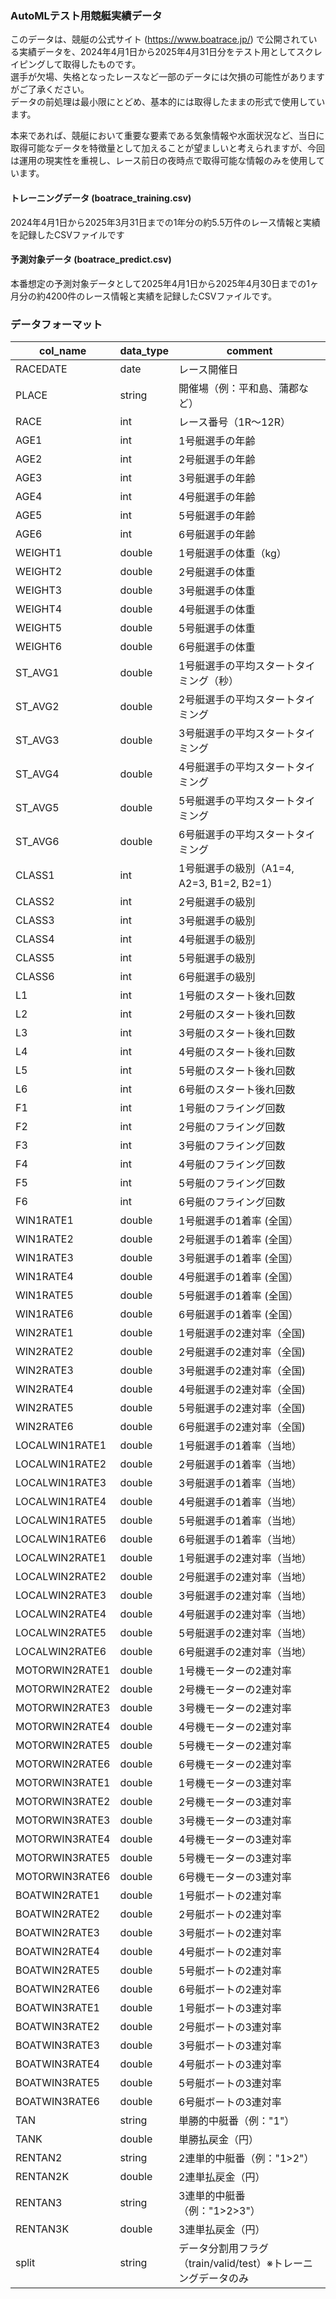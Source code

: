 ### AutoMLテスト用競艇実績データ

このデータは、競艇の公式サイト (https://www.boatrace.jp/) で公開されている実績データを、2024年4月1日から2025年4月31日分をテスト用としてスクレイピングして取得したものです。<br>
選手が欠場、失格となったレースなど一部のデータには欠損の可能性がありますがご了承ください。<br>
データの前処理は最小限にとどめ、基本的には取得したままの形式で使用しています。<br>

本来であれば、競艇において重要な要素である気象情報や水面状況など、当日に取得可能なデータを特徴量として加えることが望ましいと考えられますが、今回は運用の現実性を重視し、レース前日の夜時点で取得可能な情報のみを使用しています。

#### トレーニングデータ (boatrace_training.csv)
2024年4月1日から2025年3月31日までの1年分の約5.5万件のレース情報と実績を記録したCSVファイルです

#### 予測対象データ  (boatrace_predict.csv)
本番想定の予測対象データとして2025年4月1日から2025年4月30日までの1ヶ月分の約4200件のレース情報と実績を記録したCSVファイルです。

### データフォーマット

| col_name            | data_type | comment |
|---------------------|-----------|---------|
| RACEDATE            | date      | レース開催日 |
| PLACE               | string    | 開催場（例：平和島、蒲郡など） |
| RACE                | int       | レース番号（1R〜12R） |
| AGE1                | int       | 1号艇選手の年齢 |
| AGE2                | int       | 2号艇選手の年齢 |
| AGE3                | int       | 3号艇選手の年齢 |
| AGE4                | int       | 4号艇選手の年齢 |
| AGE5                | int       | 5号艇選手の年齢 |
| AGE6                | int       | 6号艇選手の年齢 |
| WEIGHT1             | double    | 1号艇選手の体重（kg） |
| WEIGHT2             | double    | 2号艇選手の体重 |
| WEIGHT3             | double    | 3号艇選手の体重 |
| WEIGHT4             | double    | 4号艇選手の体重 |
| WEIGHT5             | double    | 5号艇選手の体重 |
| WEIGHT6             | double    | 6号艇選手の体重 |
| ST_AVG1             | double    | 1号艇選手の平均スタートタイミング（秒） |
| ST_AVG2             | double    | 2号艇選手の平均スタートタイミング |
| ST_AVG3             | double    | 3号艇選手の平均スタートタイミング |
| ST_AVG4             | double    | 4号艇選手の平均スタートタイミング |
| ST_AVG5             | double    | 5号艇選手の平均スタートタイミング |
| ST_AVG6             | double    | 6号艇選手の平均スタートタイミング |
| CLASS1              | int       | 1号艇選手の級別（A1=4, A2=3, B1=2, B2=1） |
| CLASS2              | int       | 2号艇選手の級別 |
| CLASS3              | int       | 3号艇選手の級別 |
| CLASS4              | int       | 4号艇選手の級別 |
| CLASS5              | int       | 5号艇選手の級別 |
| CLASS6              | int       | 6号艇選手の級別 |
| L1                  | int       | 1号艇のスタート後れ回数 |
| L2                  | int       | 2号艇のスタート後れ回数 |
| L3                  | int       | 3号艇のスタート後れ回数 |
| L4                  | int       | 4号艇のスタート後れ回数 |
| L5                  | int       | 5号艇のスタート後れ回数 |
| L6                  | int       | 6号艇のスタート後れ回数 |
| F1                  | int       | 1号艇のフライング回数 |
| F2                  | int       | 2号艇のフライング回数 |
| F3                  | int       | 3号艇のフライング回数 |
| F4                  | int       | 4号艇のフライング回数 |
| F5                  | int       | 5号艇のフライング回数 |
| F6                  | int       | 6号艇のフライング回数 |
| WIN1RATE1           | double    | 1号艇選手の1着率 (全国）|
| WIN1RATE2           | double    | 2号艇選手の1着率 (全国）|
| WIN1RATE3           | double    | 3号艇選手の1着率 (全国）|
| WIN1RATE4           | double    | 4号艇選手の1着率 (全国）|
| WIN1RATE5           | double    | 5号艇選手の1着率 (全国）|
| WIN1RATE6           | double    | 6号艇選手の1着率 (全国）|
| WIN2RATE1           | double    | 1号艇選手の2連対率（全国)|
| WIN2RATE2           | double    | 2号艇選手の2連対率（全国)|
| WIN2RATE3           | double    | 3号艇選手の2連対率（全国)|
| WIN2RATE4           | double    | 4号艇選手の2連対率（全国)|
| WIN2RATE5           | double    | 5号艇選手の2連対率（全国)|
| WIN2RATE6           | double    | 6号艇選手の2連対率（全国)|
| LOCALWIN1RATE1        | double    | 1号艇選手の1着率（当地） |
| LOCALWIN1RATE2        | double    | 2号艇選手の1着率（当地） |
| LOCALWIN1RATE3        | double    | 3号艇選手の1着率（当地） |
| LOCALWIN1RATE4        | double    | 4号艇選手の1着率（当地） |
| LOCALWIN1RATE5        | double    | 5号艇選手の1着率（当地） |
| LOCALWIN1RATE6        | double    | 6号艇選手の1着率（当地） |
| LOCALWIN2RATE1        | double    | 1号艇選手の2連対率（当地） |
| LOCALWIN2RATE2        | double    | 2号艇選手の2連対率（当地） |
| LOCALWIN2RATE3        | double    | 3号艇選手の2連対率（当地） |
| LOCALWIN2RATE4        | double    | 4号艇選手の2連対率（当地） |
| LOCALWIN2RATE5        | double    | 5号艇選手の2連対率（当地） |
| LOCALWIN2RATE6        | double    | 6号艇選手の2連対率（当地） |
| MOTORWIN2RATE1        | double    | 1号機モーターの2連対率 |
| MOTORWIN2RATE2        | double    | 2号機モーターの2連対率 |
| MOTORWIN2RATE3        | double    | 3号機モーターの2連対率 |
| MOTORWIN2RATE4        | double    | 4号機モーターの2連対率 |
| MOTORWIN2RATE5        | double    | 5号機モーターの2連対率 |
| MOTORWIN2RATE6        | double    | 6号機モーターの2連対率 |
| MOTORWIN3RATE1        | double    | 1号機モーターの3連対率 |
| MOTORWIN3RATE2        | double    | 2号機モーターの3連対率 |
| MOTORWIN3RATE3        | double    | 3号機モーターの3連対率 |
| MOTORWIN3RATE4        | double    | 4号機モーターの3連対率 |
| MOTORWIN3RATE5        | double    | 5号機モーターの3連対率 |
| MOTORWIN3RATE6        | double    | 6号機モーターの3連対率 |
| BOATWIN2RATE1         | double    | 1号艇ボートの2連対率 |
| BOATWIN2RATE2         | double    | 2号艇ボートの2連対率 |
| BOATWIN2RATE3         | double    | 3号艇ボートの2連対率 |
| BOATWIN2RATE4         | double    | 4号艇ボートの2連対率 |
| BOATWIN2RATE5         | double    | 5号艇ボートの2連対率 |
| BOATWIN2RATE6         | double    | 6号艇ボートの2連対率 |
| BOATWIN3RATE1         | double    | 1号艇ボートの3連対率 |
| BOATWIN3RATE2         | double    | 2号艇ボートの3連対率 |
| BOATWIN3RATE3         | double    | 3号艇ボートの3連対率 |
| BOATWIN3RATE4         | double    | 4号艇ボートの3連対率 |
| BOATWIN3RATE5         | double    | 5号艇ボートの3連対率 |
| BOATWIN3RATE6         | double    | 6号艇ボートの3連対率 |
| TAN                   | string    | 単勝的中艇番（例："1"） |
| TANK                  | double    | 単勝払戻金（円） |
| RENTAN2               | string    | 2連単的中艇番（例："1>2"） |
| RENTAN2K              | double    | 2連単払戻金（円） |
| RENTAN3               | string    | 3連単的中艇番（例："1>2>3"） |
| RENTAN3K              | double    | 3連単払戻金（円） |
| split                 | string    | データ分割用フラグ（train/valid/test）※トレーニングデータのみ |
